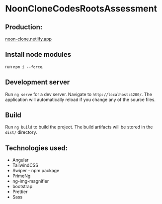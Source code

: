 # NoonCloneCodesRootsAssessment

## Production: 
[noon-clone.netlify.app](https://noon-clone.netlify.app/)

## Install node modules 

run `npm i --force`.

## Development server

Run `ng serve` for a dev server. Navigate to `http://localhost:4200/`. The application will automatically reload if you change any of the source files.

## Build

Run `ng build` to build the project. The build artifacts will be stored in the `dist/` directory.

## Technologies used: 
* Angular 
* TailwindCSS
* Swiper - npm package
* PrimeNg
* ng-img-magnifier
* bootstrap
* Prettier
* Sass
